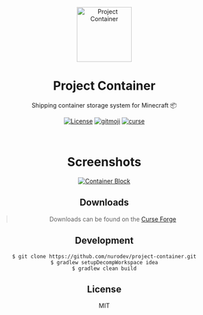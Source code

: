 <div align="center">

<a href="https://minecraft.curseforge.com/projects/Project-Container">
    <img alt="Project Container"src="https://github.com/NuroDev/project-container/blob/master/src/main/resources/assets/projectcontainer/icon.png?raw=true" width="128px" />
</a>

<h1> Project Container </h1>
<p> Shipping container storage system for Minecraft 📦 </p>

[![License](https://img.shields.io/badge/license-mit-blue.svg?longCache=true&style=for-the-badge)](http://www.gnu.org/licenses/) [![gitmoji](https://img.shields.io/badge/gitmoji-%20%F0%9F%98%9C%20%F0%9F%98%8D-FFDD67.svg?longCache=true&style=for-the-badge)](https://gitmoji.carloscuesta.me/) [![curse](https://img.shields.io/badge/curse-download-f26122.svg?longCache=true&style=for-the-badge)](https://minecraft.curseforge.com/projects/Project-Container)

<br />

# Screenshots

[<img alt='Container Block' src="https://github.com/NuroDev/project-container/blob/master/screenshot.png?raw=true">](https://minecraft.curseforge.com/projects/Project-Container)

## Downloads
> Downloads can be found on the [Curse Forge](https://minecraft.curseforge.com/projects/Project-Container)

## Development

```
$ git clone https://github.com/nurodev/project-container.git
$ gradlew setupDecompWorkspace idea
$ gradlew clean build
```

## License

MIT